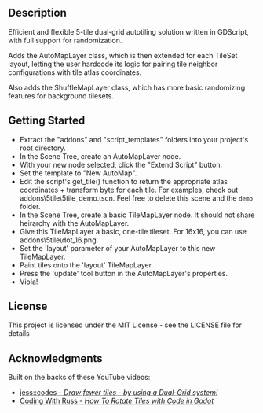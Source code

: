 ## Description

Efficient and flexible 5-tile dual-grid autotiling solution written in GDScript, with full support for randomization. 

Adds the AutoMapLayer class, which is then extended for each TileSet layout, letting the user hardcode its logic for pairing tile neighbor configurations with tile atlas coordinates.

Also adds the ShuffleMapLayer class, which has more basic randomizing features for background tilesets.

## Getting Started

* Extract the "addons" and "script_templates" folders into your project's root directory.
* In the Scene Tree, create an AutoMapLayer node.
* With your new node selected, click the "Extend Script" button.
* Set the template to "New AutoMap".
* Edit the script's get_tile() function to return the appropriate atlas coordinates + transform byte for each tile.
    For examples, check out addons\5tile\5tile_demo.tscn. Feel free to delete this scene and the `demo` folder.
* In the Scene Tree, create a basic TileMapLayer node. It should not share heirarchy with the AutoMapLayer.
* Give this TileMapLayer a basic, one-tile tileset. For 16x16, you can use addons\5tile\dot_16.png.
* Set the 'layout' parameter of your AutoMapLayer to this new TileMapLayer.
* Paint tiles onto the 'layout' TileMapLayer.
* Press the 'update' tool button in the AutoMapLayer's properties.
* Viola!

## License

This project is licensed under the MIT License - see the LICENSE file for details

## Acknowledgments

Built on the backs of these YouTube videos:
* [jess::codes - _Draw fewer tiles - by using a Dual-Grid system!_](https://www.youtube.com/watch?v=jEWFSv3ivTg)
* [Coding With Russ - _How To Rotate Tiles with Code in Godot_](https://www.youtube.com/watch?v=S-By5EvhIy8)